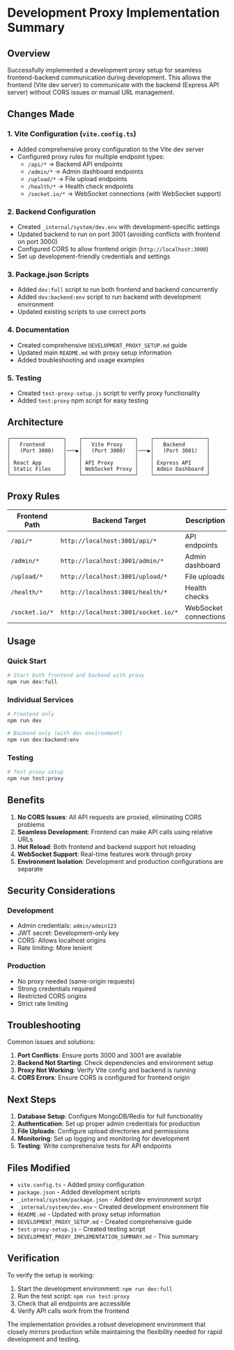 # Development Proxy Implementation Summary

## Overview

Successfully implemented a development proxy setup for seamless frontend-backend communication during development. This allows the frontend (Vite dev server) to communicate with the backend (Express API server) without CORS issues or manual URL management.

## Changes Made

### 1. Vite Configuration (`vite.config.ts`)
- Added comprehensive proxy configuration to the Vite dev server
- Configured proxy rules for multiple endpoint types:
  - `/api/*` → Backend API endpoints
  - `/admin/*` → Admin dashboard endpoints
  - `/upload/*` → File upload endpoints
  - `/health/*` → Health check endpoints
  - `/socket.io/*` → WebSocket connections (with WebSocket support)

### 2. Backend Configuration
- Created `_internal/system/dev.env` with development-specific settings
- Updated backend to run on port 3001 (avoiding conflicts with frontend on port 3000)
- Configured CORS to allow frontend origin (`http://localhost:3000`)
- Set up development-friendly credentials and settings

### 3. Package.json Scripts
- Added `dev:full` script to run both frontend and backend concurrently
- Added `dev:backend:env` script to run backend with development environment
- Updated existing scripts to use correct ports

### 4. Documentation
- Created comprehensive `DEVELOPMENT_PROXY_SETUP.md` guide
- Updated main `README.md` with proxy setup information
- Added troubleshooting and usage examples

### 5. Testing
- Created `test-proxy-setup.js` script to verify proxy functionality
- Added `test:proxy` npm script for easy testing

## Architecture

```
┌─────────────────┐    ┌─────────────────┐    ┌─────────────────┐
│   Frontend      │    │   Vite Proxy    │    │   Backend       │
│   (Port 3000)   │───▶│   (Port 3000)   │───▶│   (Port 3001)   │
│                 │    │                 │    │                 │
│ React App       │    │ API Proxy       │    │ Express API     │
│ Static Files    │    │ WebSocket Proxy │    │ Admin Dashboard │
└─────────────────┘    └─────────────────┘    └─────────────────┘
```

## Proxy Rules

| Frontend Path | Backend Target | Description |
|---------------|----------------|-------------|
| `/api/*` | `http://localhost:3001/api/*` | API endpoints |
| `/admin/*` | `http://localhost:3001/admin/*` | Admin dashboard |
| `/upload/*` | `http://localhost:3001/upload/*` | File uploads |
| `/health/*` | `http://localhost:3001/health/*` | Health checks |
| `/socket.io/*` | `http://localhost:3001/socket.io/*` | WebSocket connections |

## Usage

### Quick Start
```bash
# Start both frontend and backend with proxy
npm run dev:full
```

### Individual Services
```bash
# Frontend only
npm run dev

# Backend only (with dev environment)
npm run dev:backend:env
```

### Testing
```bash
# Test proxy setup
npm run test:proxy
```

## Benefits

1. **No CORS Issues**: All API requests are proxied, eliminating CORS problems
2. **Seamless Development**: Frontend can make API calls using relative URLs
3. **Hot Reload**: Both frontend and backend support hot reloading
4. **WebSocket Support**: Real-time features work through proxy
5. **Environment Isolation**: Development and production configurations are separate

## Security Considerations

### Development
- Admin credentials: `admin/admin123`
- JWT secret: Development-only key
- CORS: Allows localhost origins
- Rate limiting: More lenient

### Production
- No proxy needed (same-origin requests)
- Strong credentials required
- Restricted CORS origins
- Strict rate limiting

## Troubleshooting

Common issues and solutions:

1. **Port Conflicts**: Ensure ports 3000 and 3001 are available
2. **Backend Not Starting**: Check dependencies and environment setup
3. **Proxy Not Working**: Verify Vite config and backend is running
4. **CORS Errors**: Ensure CORS is configured for frontend origin

## Next Steps

1. **Database Setup**: Configure MongoDB/Redis for full functionality
2. **Authentication**: Set up proper admin credentials for production
3. **File Uploads**: Configure upload directories and permissions
4. **Monitoring**: Set up logging and monitoring for development
5. **Testing**: Write comprehensive tests for API endpoints

## Files Modified

- `vite.config.ts` - Added proxy configuration
- `package.json` - Added development scripts
- `_internal/system/package.json` - Added dev environment script
- `_internal/system/dev.env` - Created development environment file
- `README.md` - Updated with proxy setup information
- `DEVELOPMENT_PROXY_SETUP.md` - Created comprehensive guide
- `test-proxy-setup.js` - Created testing script
- `DEVELOPMENT_PROXY_IMPLEMENTATION_SUMMARY.md` - This summary

## Verification

To verify the setup is working:

1. Start the development environment: `npm run dev:full`
2. Run the test script: `npm run test:proxy`
3. Check that all endpoints are accessible
4. Verify API calls work from the frontend

The implementation provides a robust development environment that closely mirrors production while maintaining the flexibility needed for rapid development and testing.
